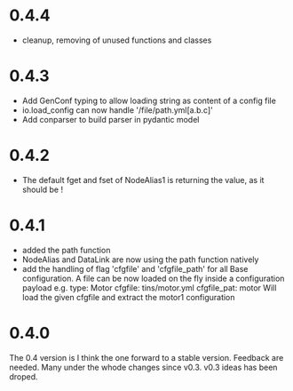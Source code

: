 # 0.4.4
- cleanup, removing of unused functions and classes 

# 0.4.3 
- Add GenConf typing to allow loading string as content of a config file 
- io.load_config can now handle  '/file/path.yml[a.b.c]'
- Add conparser  to build parser in pydantic model 

# 0.4.2
- The default fget and fset of NodeAlias1 is returning the value, as it should be !

# 0.4.1
- added the path function 
- NodeAlias and DataLink are now using the path function natively  
- add the handling of flag 'cfgfile' and 'cfgfile_path' for all Base configuration. 
    A file can be now loaded on the fly inside a configuration payload 
    e.g.
        type: Motor
        cfgfile: tins/motor.yml
        cfgfile_pat: motor 
    Will load the given cfgfile and extract the motor1 configuration

# 0.4.0

The 0.4 version is I think the one forward to a stable version. Feedback are needed. 
Many under the whode changes since v0.3. v0.3 ideas has been droped. 
